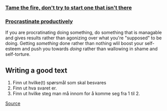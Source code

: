
### [Tame the fire, don't try to start one that isn't there](https://youtu.be/SIY9BLwC8Bs?t=399)

### [Procrastinate productively](https://youtu.be/SIY9BLwC8Bs?t=506)
If you are procratinating doing something, do something that is managable and gives results rather than agonizing over what you're "supposed" to be doing. Getting _something_ done rather than nothing wlil boost your self-esteem and push you towards _doing_ rather than wallowing in shame and self-torture.

## Writing a good text
1. Finn ut hvilke(t) spørsmål som skal besvares
2. Finn ut hva svaret er.
3. Finn ut hvilke steg man må innom for å komme seg fra 1 til 2.

[Source](https://www.youtube.com/watch?v=SIY9BLwC8Bs)
